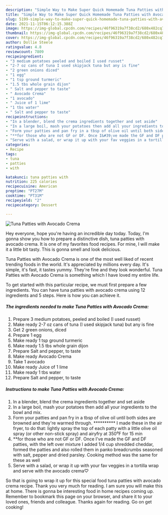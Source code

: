 ```yaml
---
description: "Simple Way to Make Super Quick Homemade Tuna Patties with Avocado Crema"
title: "Simple Way to Make Super Quick Homemade Tuna Patties with Avocado Crema"
slug: 5199-simple-way-to-make-super-quick-homemade-tuna-patties-with-avocado-crema
date: 2021-11-15T06:12:15.388Z
image: https://img-global.cpcdn.com/recipes/46f96319a7f38cd2/680x482cq70/tuna-patties-with-avocado-crema-recipe-main-photo.jpg
thumbnail: https://img-global.cpcdn.com/recipes/46f96319a7f38cd2/680x482cq70/tuna-patties-with-avocado-crema-recipe-main-photo.jpg
cover: https://img-global.cpcdn.com/recipes/46f96319a7f38cd2/680x482cq70/tuna-patties-with-avocado-crema-recipe-main-photo.jpg
author: Dollie Steele
ratingvalue: 4.8
reviewcount: 7809
recipeingredient:
- "3 medium potatoes peeled and boiled I used russet"
- "2-7 oz cans of tuna I used skipjack tuna but any is fine"
- "2 green onions diced"
- "1 egg"
- "1 tsp ground turmeric"
- "1.5 tbs whole grain dijon"
- " Salt and pepper to taste"
- " Avocado Crema"
- "1 avocado"
- " Juice of 1 lime"
- "1 tbs water"
- " Salt and pepper to taste"
recipeinstructions:
- "In a blender, blend the crema ingredients together and set aside"
- "In a large boil, mash your potatoes then add all your ingredients to the bowl and mix."
- "Form your patties and pan fry in a tbsp of olive oil until both sides are browned and they&#39;re warmed through. ********** I made these in the air fryer, to do that: lightly spray the top of each patty with a little olive oil spray (or other non-stick spray) and airyfry at 350⁰F for 15 min"
- "**for those who are not GF or DF. Once I&#39;ve made the GF and DF patties, with the left over mixture I added 1/4 cup shredded cheddar, formed the patties and also rolled them in panko breadcrumbs seasoned with salt, pepper and dried parsley. Cooking method was the same for these as well"
- "Serve with a salad, or wrap it up with your fav veggies in a tortilla wrap and serve with the avocado crema♡"
categories:
- Recipe
tags:
- tuna
- patties
- with

katakunci: tuna patties with 
nutrition: 225 calories
recipecuisine: American
preptime: "PT27M"
cooktime: "PT31M"
recipeyield: "2"
recipecategory: Dessert

---
```



![Tuna Patties with Avocado Crema](https://img-global.cpcdn.com/recipes/46f96319a7f38cd2/680x482cq70/tuna-patties-with-avocado-crema-recipe-main-photo.jpg)

Hey everyone, hope you're having an incredible day today. Today, I'm gonna show you how to prepare a distinctive dish, tuna patties with avocado crema. It is one of my favorites food recipes. For mine, I will make it a little bit tasty. This is gonna smell and look delicious.

Tuna Patties with Avocado Crema is one of the most well liked of recent trending foods in the world. It's appreciated by millions every day. It's simple, it's fast, it tastes yummy. They're fine and they look wonderful. Tuna Patties with Avocado Crema is something which I have loved my entire life.




To get started with this particular recipe, we must first prepare a few ingredients. You can have tuna patties with avocado crema using 12 ingredients and 5 steps. Here is how you can achieve it.

<!--inarticleads1-->

##### The ingredients needed to make Tuna Patties with Avocado Crema:

1. Prepare 3 medium potatoes, peeled and boiled (I used russet)
1. Make ready 2-7 oz cans of tuna (I used skipjack tuna) but any is fine
1. Get 2 green onions, diced
1. Prepare 1 egg
1. Make ready 1 tsp ground turmeric
1. Make ready 1.5 tbs whole grain dijon
1. Prepare  Salt and pepper, to taste
1. Make ready  Avocado Crema
1. Take 1 avocado
1. Make ready  Juice of 1 lime
1. Make ready 1 tbs water
1. Prepare  Salt and pepper, to taste




<!--inarticleads2-->

##### Instructions to make Tuna Patties with Avocado Crema:

1. In a blender, blend the crema ingredients together and set aside
1. In a large boil, mash your potatoes then add all your ingredients to the bowl and mix.
1. Form your patties and pan fry in a tbsp of olive oil until both sides are browned and they&#39;re warmed through. ********** I made these in the air fryer, to do that: lightly spray the top of each patty with a little olive oil spray (or other non-stick spray) and airyfry at 350⁰F for 15 min
1. **for those who are not GF or DF. Once I&#39;ve made the GF and DF patties, with the left over mixture I added 1/4 cup shredded cheddar, formed the patties and also rolled them in panko breadcrumbs seasoned with salt, pepper and dried parsley. Cooking method was the same for these as well
1. Serve with a salad, or wrap it up with your fav veggies in a tortilla wrap and serve with the avocado crema♡




So that is going to wrap it up for this special food tuna patties with avocado crema recipe. Thank you very much for reading. I am sure you will make this at home. There is gonna be interesting food in home recipes coming up. Remember to bookmark this page on your browser, and share it to your loved ones, friends and colleague. Thanks again for reading. Go on get cooking!
